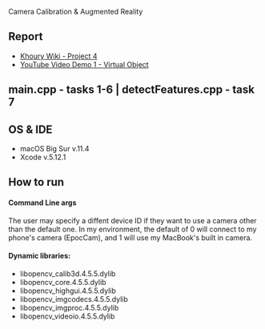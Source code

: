 Camera Calibration & Augmented Reality
## Report
- [Khoury Wiki - Project 4](https://wiki.khoury.northeastern.edu/pages/viewpage.action?pageId=108652024)
- [YouTube Video Demo 1 - Virtual Object](https://youtu.be/wt5NadSiemE)

## main.cpp - tasks 1-6 | detectFeatures.cpp - task 7

## OS & IDE
- macOS Big Sur v.11.4
- Xcode v.5.12.1

## How to run

#### Command Line args
The user may specify a diffent device ID if they want to use a camera other than the default one. In my environment, the default of 0 will connect to my phone's camera (EpocCam), and 1 will use my MacBook's built in camera.

#### Dynamic libraries:
- libopencv_calib3d.4.5.5.dylib
- libopencv_core.4.5.5.dylib
- libopencv_highgui.4.5.5.dylib
- libopencv_imgcodecs.4.5.5.dylib
- libopencv_imgproc.4.5.5.dylib
- libopencv_videoio.4.5.5.dylib
